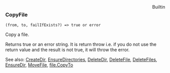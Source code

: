 <div style="float:right"><span class="builtin">Builtin</span></div>

### CopyFile

``` suneido
(from, to, failIfExists?) => true or error
```

Copy a file.

Returns true or an error string. It is return throw i.e. if you do not use the return value and the result is not true, it will throw the error.


See also:
[CreateDir](<CreateDir.md>),
[EnsureDirectories](<EnsureDirectories.md>),
[DeleteDir](<DeleteDir.md>),
[DeleteFile](<DeleteFile.md>),
[DeleteFiles](<DeleteFiles.md>),
[EnsureDir](<EnsureDir.md>),
[MoveFile](<MoveFile.md>), <a href="/suneidoc/Language/Reference/File/file.CopyTo">file.CopyTo</a>
